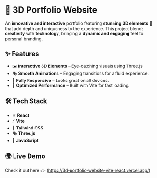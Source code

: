 # 🌌 3D Portfolio Website  

An **innovative and interactive** portfolio featuring **stunning 3D elements** 🎨 that add depth and uniqueness to the experience. This project blends **creativity** with **technology**, bringing a **dynamic and engaging** feel to personal branding.  

## ✨ Features  

- 🖼 **Interactive 3D Elements** – Eye-catching visuals using Three.js.  
- 🎭 **Smooth Animations** – Engaging transitions for a fluid experience.  
- 📱 **Fully Responsive** – Looks great on all devices.  
- 🚀 **Optimized Performance** – Built with Vite for fast loading.  

## 🛠 Tech Stack  

- ⚛ **React**  
- ⚡ **Vite**  
- 🎨 **Tailwind CSS**  
- 🎭 **Three.js**  
- 📝 **JavaScript**  

## 🌍 Live Demo  

Check it out here 👉 (https://3d-portfolio-website-vite-react.vercel.app/)

